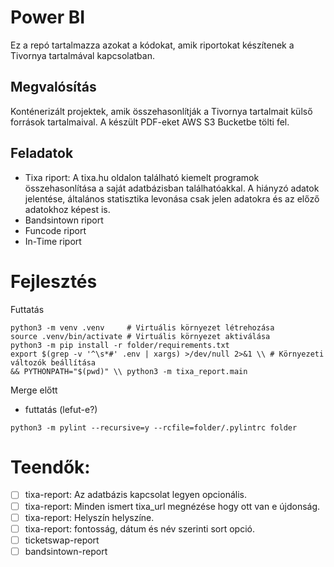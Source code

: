 # Power BI 
Ez a repó tartalmazza azokat a kódokat, amik riportokat készítenek a Tivornya tartalmával kapcsolatban.

## Megvalósítás
Konténerizált projektek, amik összehasonlítják a Tivornya tartalmait külső források tartalmaival. A készült PDF-eket AWS S3 Bucketbe tölti fel.

## Feladatok
- Tixa riport: A tixa.hu oldalon található kiemelt programok összehasonlítása a saját adatbázisban találhatóakkal. A hiányzó adatok jelentése, általános statisztika levonása csak jelen adatokra és az előző adatokhoz képest is.
- Bandsintown riport
- Funcode riport
- In-Time riport

# Fejlesztés
Futtatás
```shell
python3 -m venv .venv     # Virtuális környezet létrehozása
source .venv/bin/activate # Virtuális környezet aktiválása
python3 -m pip install -r folder/requirements.txt
export $(grep -v '^\s*#' .env | xargs) >/dev/null 2>&1 \\ # Környezeti változók beállítása
&& PYTHONPATH="$(pwd)" \\ python3 -m tixa_report.main
```
Merge előtt
- futtatás (lefut-e?)
```shell
python3 -m pylint --recursive=y --rcfile=folder/.pylintrc folder
```

# Teendők:
- [ ] tixa-report: Az adatbázis kapcsolat legyen opcionális.
- [ ] tixa-report: Minden ismert tixa_url megnézése hogy ott van e újdonság.
- [ ] tixa-report: Helyszín helyszíne.
- [ ] tixa-report: fontosság, dátum és név szerinti sort opció.
- [ ] ticketswap-report
- [ ] bandsintown-report